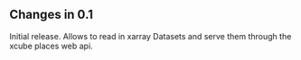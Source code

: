 ## Changes in 0.1

Initial release.
Allows to read in xarray Datasets and serve them through the xcube places web api.
